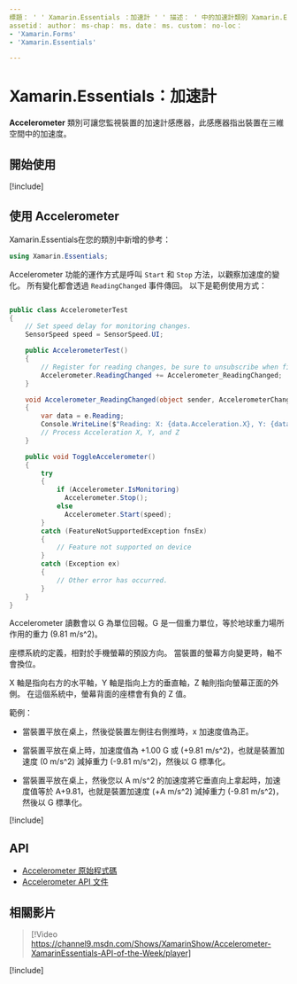 ```yaml
---
標題： ' ' Xamarin.Essentials ：加速計 ' ' 描述： ' 中的加速計類別 Xamarin.Essentials 可讓您監視裝置的加速計感應器，這表示裝置在三維空間中的加速度。
assetid： author： ms-chap： ms. date： ms. custom： no-loc：
- 'Xamarin.Forms'
- 'Xamarin.Essentials'

---
```


# <a name="xamarinessentials-accelerometer"></a>Xamarin.Essentials：加速計

**Accelerometer** 類別可讓您監視裝置的加速計感應器，此感應器指出裝置在三維空間中的加速度。

## <a name="get-started"></a>開始使用

[!include[](~/essentials/includes/get-started.md)]

## <a name="using-accelerometer"></a>使用 Accelerometer

Xamarin.Essentials在您的類別中新增的參考：

```csharp
using Xamarin.Essentials;
```

Accelerometer 功能的運作方式是呼叫 `Start` 和 `Stop` 方法，以觀察加速度的變化。 所有變化都會透過 `ReadingChanged` 事件傳回。 以下是範例使用方式：

```csharp

public class AccelerometerTest
{
    // Set speed delay for monitoring changes.
    SensorSpeed speed = SensorSpeed.UI;

    public AccelerometerTest()
    {
        // Register for reading changes, be sure to unsubscribe when finished
        Accelerometer.ReadingChanged += Accelerometer_ReadingChanged;
    }

    void Accelerometer_ReadingChanged(object sender, AccelerometerChangedEventArgs e)
    {
        var data = e.Reading;
        Console.WriteLine($"Reading: X: {data.Acceleration.X}, Y: {data.Acceleration.Y}, Z: {data.Acceleration.Z}");
        // Process Acceleration X, Y, and Z
    }

    public void ToggleAccelerometer()
    {
        try
        {
            if (Accelerometer.IsMonitoring)
              Accelerometer.Stop();
            else
              Accelerometer.Start(speed);
        }
        catch (FeatureNotSupportedException fnsEx)
        {
            // Feature not supported on device
        }
        catch (Exception ex)
        {
            // Other error has occurred.
        }
    }
}
```

Accelerometer 讀數會以 G 為單位回報。G 是一個重力單位，等於地球重力場所作用的重力 (9.81 m/s^2)。

座標系統的定義，相對於手機螢幕的預設方向。 當裝置的螢幕方向變更時，軸不會換位。

X 軸是指向右方的水平軸，Y 軸是指向上方的垂直軸，Z 軸則指向螢幕正面的外側。 在這個系統中，螢幕背面的座標會有負的 Z 值。

範例：

- 當裝置平放在桌上，然後從裝置左側往右側推時，x 加速度值為正。

- 當裝置平放在桌上時，加速度值為 +1.00 G 或 (+9.81 m/s^2)，也就是裝置加速度 (0 m/s^2) 減掉重力 (-9.81 m/s^2)，然後以 G 標準化。

- 當裝置平放在桌上，然後您以 A m/s^2 的加速度將它垂直向上拿起時，加速度值等於 A+9.81，也就是裝置加速度 (+A m/s^2) 減掉重力 (-9.81 m/s^2)，然後以 G 標準化。

[!include[](~/essentials/includes/sensor-speed.md)]

## <a name="api"></a>API

- [Accelerometer 原始程式碼](https://github.com/xamarin/Essentials/tree/master/Xamarin.Essentials/Accelerometer)
- [Accelerometer API 文件](xref:Xamarin.Essentials.Accelerometer)

## <a name="related-video"></a>相關影片

> [!Video https://channel9.msdn.com/Shows/XamarinShow/Accelerometer-XamarinEssentials-API-of-the-Week/player]

[!include[](~/essentials/includes/xamarin-show-essentials.md)]
